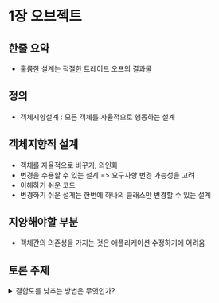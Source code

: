 # 1장 오브젝트

## 한줄 요약
- 훌륭한 설계는 적절한 트레이드 오프의 결과물

## 정의

- 객체지향설계 :  모든 객체를 자율적으로 행동하는 설계


## 객체지향적 설계
- 객체를 자율적으로 바꾸기, 의인화
- 변경을 수용할 수 있는 설계 => 요구사항 변경 가능성을 고려
- 이해하기 쉬운 코드
- 변경하기 쉬운 설계는 한번에 하나의 클래스만 변경할 수 있는 설계


## 지양해야할 부분
- 객체간의 의존성을 가지는 것은 애플리케이션 수정하기에 어려움


## 토론 주제

<details>
    <summary>결합도를 낮추는 방법은 무엇인가? </summary>
    <ul>
        <li>결합도가 높은 코드는 비슷한 기능을 하는 클래스들이 따로 분리된 것 </li>
        <li>인터페이스를 활용하면 Tv 클래스 변수로 손쉽게 교체가 가능함</li>
        <li>Factory 디자인 패턴을 활용하면 됨 BeanFactory, 느슨한 결합 상태</li>
        <li>스프링 IoC 컨테이너 </li>
    </ul>

```java
public class BeanFactory{
	// 기본 생성자
	public Object getBean(String beanName){
		if(beanName.equals("samsung")){
			return new SamsungTV();
		} else {
			return new LgTV();
		}
		return null;
	}
}

public class TVuserFactory{
	public static void main(String[] args){
		System.out.println(args[0]);
		
		BeanFactory factory = new BeanFactory();
		Tv tv = (TV) factory.getBean(args[0]);
		tv.powerOn(); 
		///...
	}
}
```

### +
<article>

- <a href="https://heidi-mood.com/entry/%EA%B2%B0%ED%95%A9%EB%8F%84-Coupling-%EA%B2%B0%ED%95%A9%EB%8F%84-%EB%82%AE%EC%B6%94%EA%B8%B0-%EB%8B%A4%ED%98%95%EC%84%B1-%EB%94%94%EC%9E%90%EC%9D%B8%ED%8C%A8%ED%84%B4Factory">결합도 낮추는 방법</a>
- <a href="https://dev-coco.tistory.com/80">스프링 IOC 컨테이너</a>
- DI 수정자 주입(Setter), 생성자 주입(Constructor) 필드 주입 (Method)
- @Component, @Bean 스프링 빈을 등록하는 방법
- 스프링 컨테이너가 관리하는 객체를 빈
- 이 빈들을 관리한다는 의미로 컨테이너를 빈 팩토리라고 부름
- BeanFactory < ApplicationContext
- 국제화가 지원되는 텍스트 메시지를 관리
- 이미지같은 파일 자원을 로드할 수 있는 포괄적인 방법 제공
- 리스너로 등록된 빈에게 이벤트 발생을 알려줌

</article>

</details>

